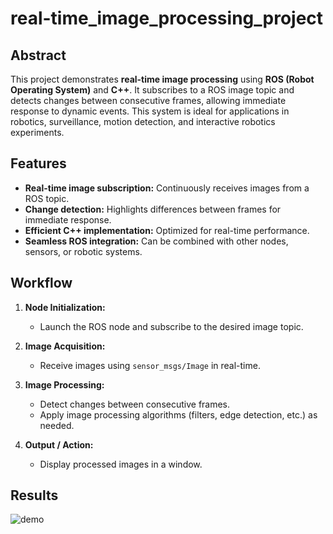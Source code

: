 # real-time_image_processing_project

## Abstract
This project demonstrates **real-time image processing** using **ROS (Robot Operating System)** and **C++**. It subscribes to a ROS image topic and detects changes between consecutive frames, allowing immediate response to dynamic events. This system is ideal for applications in robotics, surveillance, motion detection, and interactive robotics experiments.


## Features
- **Real-time image subscription:** Continuously receives images from a ROS topic.  
- **Change detection:** Highlights differences between frames for immediate response.  
- **Efficient C++ implementation:** Optimized for real-time performance.  
- **Seamless ROS integration:** Can be combined with other nodes, sensors, or robotic systems.  


## Workflow
1. **Node Initialization:**  
   - Launch the ROS node and subscribe to the desired image topic.

2. **Image Acquisition:**  
   - Receive images using `sensor_msgs/Image` in real-time.

3. **Image Processing:**  
   - Detect changes between consecutive frames.  
   - Apply image processing algorithms (filters, edge detection, etc.) as needed.

4. **Output / Action:**  
   - Display processed images in a window.  
     

## Results

![demo](image_in_real_time.gif)

